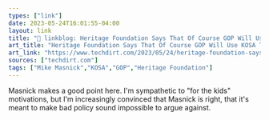 ```yaml
---
types: ["link"]
date: 2023-05-24T16:01:55-04:00
layout: link
title: "🔗 linkblog: Heritage Foundation Says That Of Course GOP Will Use KOSA To Censor LGBTQ Content | Techdirt'"
art_title: "Heritage Foundation Says That Of Course GOP Will Use KOSA To Censor LGBTQ Content | Techdirt"
art_link: "https://www.techdirt.com/2023/05/24/heritage-foundation-says-that-of-course-gop-will-use-kosa-to-censor-lgbtq-content/"
sources: ["techdirt.com"]
tags: ["Mike Masnick","KOSA","GOP","Heritage Foundation"]
---
```

Masnick makes a good point here. I'm sympathetic to "for the kids" motivations, but I'm increasingly convinced that Masnick is right, that it's meant to make bad policy sound impossible to argue against.   
 
